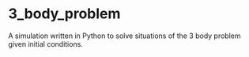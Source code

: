 # 3_body_problem
A simulation written in Python to solve situations of the 3 body problem given initial conditions.

